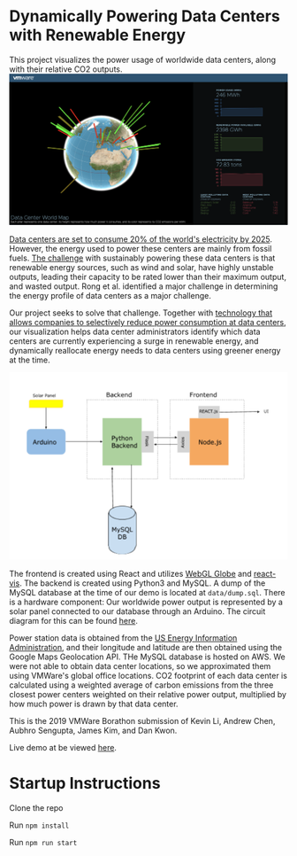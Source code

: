 # Dynamically Powering Data Centers with Renewable Energy

This project visualizes the power usage of worldwide data centers, along with their relative CO2 outputs.
![](https://github.com/kevinl94303/roketto-dan/blob/master/docs/demo.png?raw=true)

[Data centers are set to consume 20% of the world's electricity by 2025](https://www.theguardian.com/environment/2017/dec/11/tsunami-of-data-could-consume-fifth-global-electricity-by-2025). However, the energy used to power these centers are mainly from fossil fuels. [The challenge](http://ceng.eskisehir.edu.tr/DuyuruDosyalari/9913436191.pdf) with sustainably powering these data centers is that renewable energy sources, such as wind and solar, have highly unstable outputs, leading their capacity to be rated lower than their maximum output, and wasted output. Rong et al. identified a major challenge in determining the energy profile of data centers as a major challenge.

Our project seeks to solve that challenge. Together with [technology that allows companies to selectively reduce power consumption at data centers](https://www.technologyreview.com/s/409724/saving-energy-in-data-centers/), our visualization helps data center administrators identify which data centers are currently experiencing a surge in renewable energy, and dynamically reallocate energy needs to data centers using greener energy at the time. 

![](https://github.com/kevinl94303/roketto-dan/blob/master/docs/borathon_design_layout.png?raw=true)

The frontend is created using React and utilizes [WebGL Globe](https://github.com/dataarts/webgl-globe) and [react-vis](https://github.com/uber/react-vis). The backend is created using Python3 and MySQL. A dump of the MySQL database at the time of our demo is located at `data/dump.sql`. There is a hardware component: Our worldwide power output is represented by a solar panel connected to our database through an Arduino. The circuit diagram for this can be found [here](https://github.com/kevinl94303/roketto-dan/blob/master/backend/borathon_circuit_diagram.png). 

Power station data is obtained from the [US Energy Information Administration](https://www.eia.gov/tools/faqs/faq.php?id=767&t=3), and their longitude and latitude are then obtained using the Google Maps Geolocation API. THe MySQL database is hosted on AWS. We were not able to obtain data center locations, so we approximated them using VMWare's global office locations. CO2 footprint of each data center is calculated using a weighted average of carbon emissions from the three closest power centers weighted on their relative power output, multiplied by how much power is drawn by that data center. 

This is the 2019 VMWare Borathon submission of Kevin Li, Andrew Chen, Aubhro Sengupta, James Kim, and Dan Kwon. 

Live demo at be viewed [here](https://www.youtube.com/watch?v=IwvMMquc78g). 

# Startup Instructions

Clone the repo

Run `npm install`

Run `npm run start`
